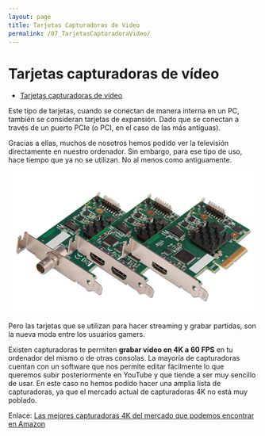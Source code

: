 ```yaml
---
layout: page
title: Tarjetas Capturadoras de Video
permalink: /07_TarjetasCapturadoraVideo/
---
```


<link rel="stylesheet" type="text/css" href="css/estilos.css"/>

# Tarjetas capturadoras de vídeo

- [Tarjetas capturadoras de vídeo](#tarjetas-capturadoras-de-vídeo)


Este tipo de tarjetas, cuando se conectan de manera interna en un PC, también se consideran tarjetas de expansión. Dado que se conectan a través de un puerto PCIe (o PCI, en el caso de las más antiguas).  

Gracias a ellas, muchos de nosotros hemos podido ver la televisión directamente en nuestro ordenador. Sin embargo, para ese tipo de uso, hace tiempo que ya no se utilizan. No al menos como antiguamente.  

![Tarjeta capturadora de vídeo](imgs/CapturadorasVideo.png#Width50)

Pero las tarjetas que se utilizan para hacer streaming y grabar partidas, son la nueva moda entre los usuarios gamers.

Existen capturadoras te permiten **grabar vídeo en 4K a 60 FPS** en tu ordenador del mismo o de otras consolas. La mayoría de capturadoras cuentan con un software que nos permite editar fácilmente lo que queremos subir posteriormente en YouTube y que tiende a ser muy sencillo de usar. En este caso no hemos podido hacer una amplia lista de capturadoras, ya que el mercado actual de capturadoras 4K no está muy poblado.

Enlace: [Las mejores capturadoras 4K del mercado que podemos encontrar en Amazon](https://hardzone.es/2018/08/26/mejores-capturadoras-4k-60-fps/)